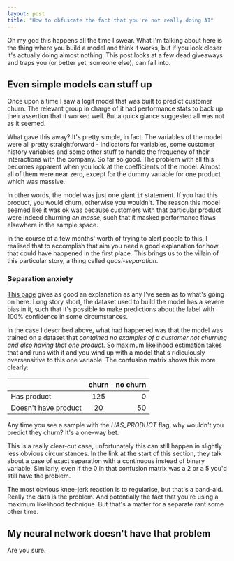 ```yaml
---
layout: post
title: "How to obfuscate the fact that you're not really doing AI"
---
```


Oh my god this happens all the time I swear. What I'm talking about here is the thing where you build a model and think it works, but if you look closer it's actually doing almost nothing. This post looks at a few dead giveaways and traps you (or better yet, someone else), can fall into.

## Even simple models can stuff up

Once upon a time I saw a logit model that was built to predict customer churn. The relevant group in charge of it had performance stats to back up their assertion that it worked well. But a quick glance suggested all was not as it seemed.

What gave this away? It's pretty simple, in fact. The variables of the model were all pretty straightforward - indicators for variables, some customer history variables and some other stuff to handle the frequency of their interactions with the company. So far so good. The problem with all this becomes apparent when you look at the coefficients of the model. Almost all of them were near zero, except for the dummy variable for one product which was massive.

In other words, the model was just one giant `if` statement. If you had this product, you would churn, otherwise you wouldn't. The reason this model seemed like it was ok was because customers with that particular product were indeed churning _en masse_, such that it masked performance flaws elsewhere in the sample space.

In the course of a few months' worth of trying to alert people to this, I realised that to accomplish that aim you need a good explanation for how that could have happened in the first place. This brings us to the villain of this particular story, a thing called _quasi-separation_.

### Separation anxiety

[This page](https://stats.idre.ucla.edu/other/mult-pkg/faq/general/faqwhat-is-complete-or-quasi-complete-separation-in-logisticprobit-regression-and-how-do-we-deal-with-them/) gives as good an explanation as any I've seen as to what's going on here. Long story short, the dataset used to build the model has a severe bias in it, such that it's possible to make predictions about the label with 100% confidence in some circumstances. 

In the case I described above, what had happened was that the model was trained on a dataset that _contained no examples of a customer not churning and also having that one product_. So maximum likelihood estimation takes that and runs with it and you wind up with a model that's ridiculously oversensitive to this one variable. The confusion matrix shows this more clearly:

|               | churn | no churn |
| ------------- |:-------------:| -----:|
|Has product | 125 | 0 |
|Doesn't have product | 20 | 50 |

Any time you see a sample with the *HAS_PRODUCT* flag, why wouldn't you predict they churn? It's a one-way bet.

This is a really clear-cut case, unfortunately this can still happen in slightly less obvious circumstances. In the link at the start of this section, they talk about a case of exact separation with a continuous instead of binary variable. Similarly, even if the 0 in that confusion matrix was a 2 or a 5 you'd still have the problem. 

The most obvious knee-jerk reaction is to regularise, but that's a band-aid. Really the data is the problem. And potentially the fact that you're using a maximum likelihood technique. But that's a matter for a separate rant some other time.

## My neural network doesn't have that problem

Are you sure.
